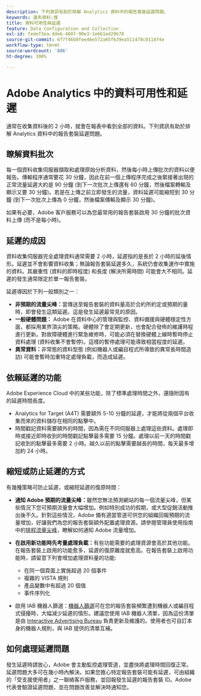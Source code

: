 ```yaml
---
description: 下列資訊有助於排解 Analytics 資料中的報告套裝延遲問題。
keywords: 遺失資料;慢
title: 資料可用性與延遲
feature: Data Configuration and Collection
exl-id: fedef3ea-dde6-460f-90e3-1e661ed29b78
source-git-commit: 6f7f46b0fee46e572a65f639ea511478c0118f4e
workflow-type: tm+mt
source-wordcount: '806'
ht-degree: 100%

---
```


# Adobe Analytics 中的資料可用性和延遲

通常在收集資料後的 2 小時，就會在報表中看到全部的資料。下列資訊有助於排解 Analytics 資料中的報告套裝延遲問題。

## 瞭解資料批次

每一個資料收集伺服器擷取和處理原始分析資料，然後每小時上傳批次的資料以便報告。傳輸程序通常要花 30 分鐘，因此在前一個上傳程序完成之後緊接著出現的正常流量延遲大約是 90 分鐘 (到下一次批次上傳還有 60 分鐘，然後檔案轉輸及顯示又要 30 分鐘)。若是在上傳之前立即發生的流量，資料延遲可能縮短到 30 分鐘 (到下一次批次上傳為 0 分鐘，然後檔案傳輸及顯示 30 分鐘)。

如果有必要，Adobe 客戶服務可以為您最常用的報告套裝啟用 30 分鐘的批次資料上傳 (而不是每小時)。

## 延遲的成因

資料收集伺服器完全處理資料通常需要 2 小時，延遲指的是長於 2 小時的延後情形。延遲並不會影響資料收集；無論報告套裝延遲多久，系統仍會收集運作中實施的資料。其嚴重性 (資料的即時程度) 和長度 (解決所需時間) 可能會大不相同。延遲的發生通常限定於單一報告套裝。

延遲導因於下列一般類別之一：

* **非預期的流量尖峰：**&#x200B;當傳送至報告套裝的資料量高於合約所約定或預期的量時，即會發生這類延遲。這是發生延遲最常見的原因。
* **一般硬體問題：** Adobe 在資料中心的管理與監控、資料備援與硬體穩定性方面，都採用業界頂尖的策略。硬體除了會定期更新，也會配合發佈的維護時程進行更新。對故障硬體進行緊急維修時，可能必須在替換硬體上線時暫時停止資料處理 (資料收集不會暫停)。這樣的暫停處理可能導致相當程度的延遲。
* **異常資料：**&#x200B;非常態的資料型態 (例如機器人或編目程式所導致的異常長時間造訪) 可能會暫時加重特定處理負載，而造成延遲。

## 依賴延遲的功能

Adobe Experience Cloud 中的某些功能，除了標準處理時間之外，還隨附固有的延遲時間長度。

* Analytics for Target (A4T) 需要額外 5-10 分鐘的延遲，才能將從兩個平台收集而來的資料儲存在相同的點擊中。
* 時間戳記資料需要額外的時間，因為需在不同伺服器上處理這些資料。處理即時或接近即時收到的時間戳記點擊最多需要 15 分鐘。處理以前一天的時間戳記收到的點擊最多需要 2 小時。越久以前的點擊需要越長的時間，每天最多增加約 24 小時。

## 縮短或防止延遲的方式

有幾種策略可防止延遲，或縮短延遲的復原時間：

* **通知 Adobe 預期的流量尖峰：**&#x200B;雖然您無法預測網站的每一個流量尖峰，但某些情況下您可預期流量會大幅增加。例如特別成功的假期，或大型促銷活動推出後不久。針對這些情況，Adobe 備有適當管道可供您的組織回報預期的流量增加，好讓我們為您的報告套裝額外配置處理資源。請參閱管理員使用指南中的[排程流量尖峰](/help/admin/admin/c-manage-report-suites/c-edit-report-suites/c-traffic-management/t-traffic-schedule-spike.md)，瞭解如何通知 Adobe 流量增加。
* **在啟用新功能時先考量處理負載：**&#x200B;有些功能需要的處理資源會高於其他功能。在報告套裝上啟用的功能愈多，延遲的復原難度就愈高。在報告套裝上啟用功能時，請留意下列會增加處理資料量的功能:

   * 在同一個頁面上實施超過 20 個事件
   * 複雜的 VISTA 規則
   * 產品變數中有超過 20 個值
   * 事件序列化

* 啟用 IAB 機器人篩選：[機器人篩選](/help/admin/admin/bot-removal/bot-removal.md)可在您的報告套裝頻繁遭到機器人或編目程式侵擾時，大幅減少延遲的情形。建議您使用 IAB 機器人清單，因為這份清單是由 [Interactive Advertising Bureau](https://www.iab.net/about_the_iab) 負責更新及維護的。使用者也可自訂本身的機器人規則，與 IAB 提供的清單互補。

## 如何處理延遲問題

發生延遲時請放心，Adobe 會主動監控處理管道，並盡快將處理時間回復正常。延遲問題大多可在幾小時內解決。如果您擔心特定報告套裝可能有延遲，可由組織的「受支援使用者」之一聯絡客戶服務，並回報發生延遲的報告套裝 ID。Adobe 代表會驗證延遲問題，並在問題改善並解決時通知您。
